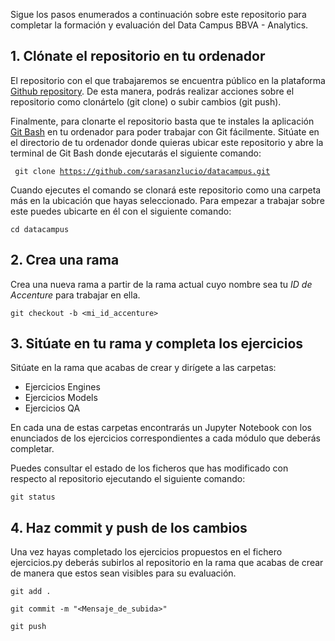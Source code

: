 
Sigue los pasos enumerados a continuación sobre este repositorio para completar la formación y evaluación del Data Campus BBVA - Analytics.

## 1. Clónate el repositorio en tu ordenador 

El repositorio con el que trabajaremos se encuentra público en la plataforma [Github repository](https://github.com/sarasanzlucio/datacampus). 
De esta manera, podrás realizar acciones sobre el repositorio como clonártelo (git clone) o subir cambios (git push).

Finalmente, para clonarte el repositorio basta que te instales la aplicación [Git Bash](https://gitforwindows.org/) en tu ordenador para poder trabajar con Git fácilmente. Sitúate en el directorio de tu ordenador donde quieras ubicar este repositorio y abre la terminal de Git Bash donde ejecutarás el siguiente comando:

<code> git clone https://github.com/sarasanzlucio/datacampus.git </code>

Cuando ejecutes el comando se clonará este repositorio como una carpeta más en la ubicación que hayas seleccionado. Para empezar a trabajar sobre este puedes ubicarte en él con el siguiente comando:

<code>cd datacampus</code>

## 2. Crea una rama 
Crea una nueva rama a partir de la rama actual cuyo nombre sea tu *ID de Accenture* para trabajar en ella.

<code>git checkout -b <mi_id_accenture></code>

## 3. Sitúate en tu rama y completa los ejercicios 
Sitúate en la rama que acabas de crear y dirígete a las carpetas:
- Ejercicios Engines
- Ejercicios Models
- Ejercicios QA

En cada una de estas carpetas encontrarás un Jupyter Notebook con los enunciados de los ejercicios correspondientes a cada módulo que deberás completar.

Puedes consultar el estado de los ficheros que has modificado con respecto al repositorio ejecutando el siguiente comando:

<code>git status</code>

## 4. Haz commit y push de los cambios
Una vez hayas completado los ejercicios propuestos en el fichero ejercicios.py deberás subirlos al repositorio en la rama que acabas de crear de manera que estos sean visibles para su evaluación.

<code>git add .</code>

<code>git commit -m "<Mensaje_de_subida>"</code>

<code>git push</code>